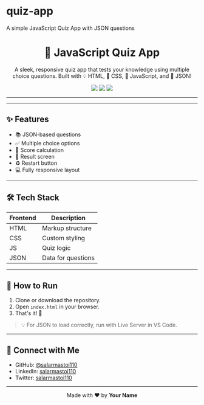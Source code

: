 # quiz-app
A simple JavaScript Quiz App with JSON questions

<h1 align="center">🎯 JavaScript Quiz App</h1>

<p align="center">
  A sleek, responsive quiz app that tests your knowledge using multiple choice questions. Built with 💡 HTML, 🎨 CSS, 🧠 JavaScript, and 📁 JSON!
</p>

<p align="center">
  <img src="https://img.shields.io/badge/JavaScript-Quiz-yellow?style=for-the-badge&logo=javascript" />
  <img src="https://img.shields.io/badge/Responsive-Design-28a745?style=for-the-badge&logo=css3" />
  <img src="https://img.shields.io/badge/Made%20With-Vanilla%20JS-blue?style=for-the-badge" />
</p>

---

---

## ✨ Features

- 📚 JSON-based questions
- ✅ Multiple choice options
- 🧮 Score calculation
- 🎉 Result screen
- ♻️ Restart button
- 💻 Fully responsive layout

---

## 🛠️ Tech Stack

| Frontend | Description          |
|----------|----------------------|
| HTML     | Markup structure     |
| CSS      | Custom styling       |
| JS       | Quiz logic           |
| JSON     | Data for questions   |

---

## 🧠 How to Run

1. Clone or download the repository.
2. Open `index.html` in your browser.
3. That's it! 🎉

> 💡 For JSON to load correctly, run with Live Server in VS Code.

---

## 🔗 Connect with Me

- GitHub: [@salarmastoi110](https://github.com/salarmastoi110)
- LinkedIn: [salarmastoi110](https://linkedin.com/in/salarmastoi110)
- Twitter: [salarmastoi110](https://twitter.com/salarmastoi110)

---

<p align="center">
  Made with ❤️ by <strong>Your Name</strong>
</p>
